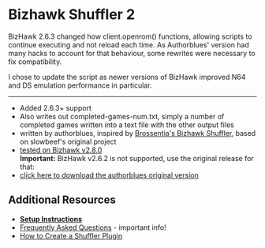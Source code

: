 # Bizhawk Shuffler 2

BizHawk 2.6.3 changed how client.openrom() functions, allowing scripts to continue executing and not reload each time. As Authorblues' version had many hacks to account for that behaviour, some rewrites were necessary to fix compatibility.

I chose to update the script as newer versions of BizHawk improved N64 and DS emulation performance in particular.

---

* Added 2.6.3+ support
* Also writes out completed-games-num.txt, simply a number of completed games written into a text file with the other output files
* written by authorblues, inspired by [Brossentia's Bizhawk Shuffler](https://github.com/brossentia/BizHawk-Shuffler), based on slowbeef's original project
* [tested on Bizhawk v2.8.0](https://github.com/TASVideos/BizHawk/releases/tag/2.8)  
  **Important:** BizHawk v2.6.2 is not supported, use the original release for that:
* [click here to download the authorblues original version](https://github.com/authorblues/bizhawk-shuffler-2/archive/refs/heads/main.zip)

## Additional Resources
* **[Setup Instructions](https://github.com/authorblues/bizhawk-shuffler-2/wiki/Setup-Instructions)**
* [Frequently Asked Questions](https://github.com/authorblues/bizhawk-shuffler-2/wiki/Frequently-Asked-Questions) - important info!
* [How to Create a Shuffler Plugin](https://github.com/authorblues/bizhawk-shuffler-2/wiki/How-to-Create-a-Shuffler-Plugin)
